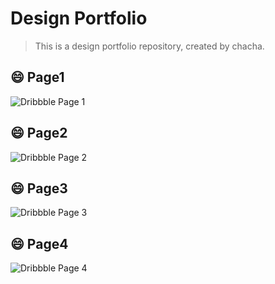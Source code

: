 # Design Portfolio

> This is a design portfolio repository, created by chacha.

## 😄 Page1
![Dribbble Page 1](http://7xqacx.com1.z0.glb.clouddn.com/Page1.png)

## 😄 Page2
![Dribbble Page 2](http://7xqacx.com1.z0.glb.clouddn.com/Page2.png)

## 😄 Page3
![Dribbble Page 3](http://7xqacx.com1.z0.glb.clouddn.com/Page3.png)

## 😄 Page4
![Dribbble Page 4](http://7xqacx.com1.z0.glb.clouddn.com/Page4.png)
